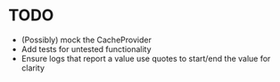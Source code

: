 # TODO

-   (Possibly) mock the CacheProvider
-   Add tests for untested functionality
-   Ensure logs that report a value use quotes to start/end the value for clarity